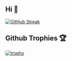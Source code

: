 ## Hi 👋
[![GitHub Streak](https://streak-stats.demolab.com/?user=oangsa)](https://git.io/streak-stats)

## Github Trophies 🏆
[![trophy](https://github-profile-trophy.vercel.app/?username=oangsa)](https://github.com/ryo-ma/github-profile-trophy)

<!--
**oangsa/oangsa** is a ✨ _special_ ✨ repository because its `README.md` (this file) appears on your GitHub profile.

Here are some ideas to get you started:

- 🔭 I’m currently working on ...
- 🌱 I’m currently learning ...
- 👯 I’m looking to collaborate on ...
- 🤔 I’m looking for help with ...
- 💬 Ask me about ...
- 📫 How to reach me: ...
- 😄 Pronouns: ...
- ⚡ Fun fact: ...
-->

